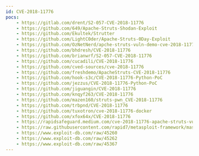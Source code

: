 ```yaml
---
id: CVE-2018-11776
pocs:
    - https://gitlab.com/drent/S2-057-CVE-2018-11776
    - https://github.com/649/Apache-Struts-Shodan-Exploit
    - https://github.com/Ekultek/Strutter
    - https://github.com/LightC0der/Apache-Struts-0Day-Exploit
    - https://github.com/OzNetNerd/apche-struts-vuln-demo-cve-2018-11776
    - https://github.com/bhdresh/CVE-2018-11776
    - https://github.com/brianwrf/S2-057-CVE-2018-11776
    - https://github.com/cucadili/CVE-2018-11776
    - https://github.com/cved-sources/cve-2018-11776
    - https://github.com/freshdemo/ApacheStruts-CVE-2018-11776
    - https://github.com/hook-s3c/CVE-2018-11776-Python-PoC
    - https://github.com/jezzus/CVE-2018-11776-Python-PoC
    - https://github.com/jiguangin/CVE-2018-11776
    - https://github.com/knqyf263/CVE-2018-11776
    - https://github.com/mazen160/struts-pwn_CVE-2018-11776
    - https://github.com/trbpnd/CVE-2018-11776
    - https://github.com/tuxotron/cve-2018-11776-docker
    - https://github.com/xfox64x/CVE-2018-11776
    - https://rapidsafeguard.medium.com/cve-2018-11776-apache-struts-vulnerability-ad0f87632f45
    - https://raw.githubusercontent.com/rapid7/metasploit-framework/master/modules/exploits/multi/http/struts2_namespace_ognl.rb
    - https://www.exploit-db.com/raw/45260
    - https://www.exploit-db.com/raw/45262
    - https://www.exploit-db.com/raw/45367
---
```

